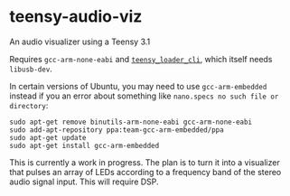 # teensy-audio-viz

An audio visualizer using a Teensy 3.1

Requires `gcc-arm-none-eabi` and [`teensy_loader_cli`](https://github.com/PaulStoffregen/teensy_loader_cli), which itself needs `libusb-dev`.

In certain versions of Ubuntu, you may need to use `gcc-arm-embedded` instead if you an error about something like `nano.specs no such file or directory`:

```
sudo apt-get remove binutils-arm-none-eabi gcc-arm-none-eabi
sudo add-apt-repository ppa:team-gcc-arm-embedded/ppa
sudo apt-get update
sudo apt-get install gcc-arm-embedded
```

This is currently a work in progress. The plan is to turn it into a visualizer that pulses an array of LEDs according to a frequency band of the stereo audio signal input. This will require DSP.
